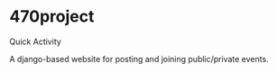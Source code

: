 # 470project

Quick Activity

A django-based website for posting and joining public/private events.
